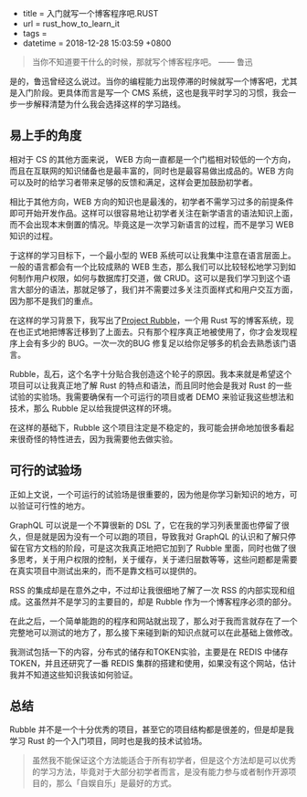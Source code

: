  - title = 入门就写一个博客程序吧.RUST
 - url = rust_how_to_learn_it
 - tags = 
 - datetime = 2018-12-28 15:03:59 +0800

> 当你不知道要干什么的时候，那就写个博客程序吧。 —— 鲁迅

是的，鲁迅曾经这么说过。当你的编程能力出现停滞的时候就写一个博客吧，尤其是入门阶段。更具体而言是写一个 CMS 系统，这也是我平时学习的习惯，我会一步一步解释清楚为什么我会选择这样的学习路线。

<!--more-->

## 易上手的角度

相对于 CS 的其他方面来说， WEB 方向一直都是一个门槛相对较低的一个方向，而且在互联网的知识储备也是最丰富的，同时也是最容易做出成品的。WEB 方向可以及时的给学习者带来足够的反馈和满足，这样会更加鼓励初学者。

相比于其他方向，WEB 方向的知识也是最浅的，初学者不需学习过多的前提条件即可开始开发作品。这样可以很容易地让初学者关注在新学语言的语法知识上面，而不会出现本末倒置的情况。毕竟这是一次学习新语言的过程，而不是学习 WEB 知识的过程。

于这样的学习目标下，一个最小型的 WEB 系统可以让我集中注意在语言层面上。一般的语言都会有一个比较成熟的 WEB 生态，那么我们可以比较轻松地学习到如何制作用户权限，如何与数据库打交道，做 CRUD。这可以是我们学习到这个语言大部分的语法，那就足够了，我们并不需要过多关注页面样式和用户交互方面，因为那不是我们的重点。

在这样的学习背景下，我写出了[Project Rubble](https://github.com/Kilerd/rubble)，一个用 Rust 写的博客系统，现在也正式地把博客迁移到了上面去。只有那个程序真正地被使用了，你才会发现程序上会有多少的 BUG。一次一次的BUG 修复足以给你足够多的机会去熟悉该门语言。

Rubble，乱石，这个名字十分贴合我创造这个轮子的原因。我本来就是希望这个项目可以让我真正地了解 Rust 的特点和语法，而且同时他会是我对 Rust 的一些试验的实验场。我需要确保有一个可运行的项目或者 DEMO 来验证我这些想法和技术，那么 Rubble 足以给我提供这样的环境。

在这样的基础下，Rubble 这个项目注定是不稳定的，我可能会拼命地加很多看起来很奇怪的特性进去，因为我需要他去做实验。

## 可行的试验场

正如上文说，一个可运行的试验场是很重要的，因为他是你学习新知识的地方，可以验证可行性的地方。

GraphQL 可以说是一个不算很新的 DSL 了，它在我的学习列表里面也停留了很久，但是就是因为没有一个可以跑的项目，导致我对 GraphQL 的认识和了解只停留在官方文档的阶段，可是这次我真正地把它加到了 Rubble 里面，同时也做了很多思考，关于用户权限的控制，关于缓存，关于递归层数等等，这些问题都是需要在真实项目中测试出来的，而不是靠文档可以提供的。

RSS 的集成却是在意外之中，不过却让我很细地了解了一次 RSS 的内部实现和组成。这虽然并不是学习的主要目的，却是 Rubble 作为一个博客程序必须的部分。

在此之后，一个简单能跑的的程序和网站就出现了，那么对于我而言就存在了一个完整地可以测试的地方了，那么接下来碰到新的知识点就可以在此基础上做修改。

我测试包括一下的内容，分布式的储存和TOKEN实验，主要是在 REDIS 中储存TOKEN，并且还研究了一番 REDIS 集群的搭建和使用，如果没有这个网站，估计我并不知道这些知识我该如何验证。

## 总结

Rubble 并不是一个十分优秀的项目，甚至它的项目结构都是很差的，但是却是我学习 Rust 的一个入门项目，同时也是我的技术试验场。

> 虽然我不能保证这个方法能适合于所有初学者，但是这个方法却是可以优秀的学习方法，毕竟对于大部分初学者而言，是没有能力参与或者制作开源项目的，那么「自娱自乐」是最好的方式。